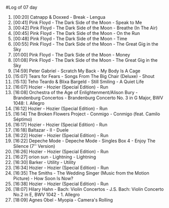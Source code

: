 #Log of 07 day

1. [00:20] Catnapp & Doxxed - Break - Lengua
1. [00:41] Pink Floyd - The Dark Side of the Moon - Speak to Me
1. [00:42] Pink Floyd - The Dark Side of the Moon - Breathe (In The Air)
1. [00:45] Pink Floyd - The Dark Side of the Moon - On the Run
1. [00:48] Pink Floyd - The Dark Side of the Moon - Time
1. [00:55] Pink Floyd - The Dark Side of the Moon - The Great Gig in the Sky
1. [01:00] Pink Floyd - The Dark Side of the Moon - Money
1. [01:08] Pink Floyd - The Dark Side of the Moon - The Great Gig in the Sky
1. [14:59] Peter Gabriel - Scratch My Back - My Body Is A Cage
1. [15:07] Tears for Fears - Songs From The Big Chair (Deluxe) - Shout
1. [15:13] Teho Teardo & Blixa Bargeld - Still Smiling - A Quiet Life
1. [16:07] Hozier - Hozier (Special Edition) - Run
1. [16:08] Orchestra of the Age of Enlightenment/Alison Bury - Brandenburg Concertos - Brandenburg Concerto No. 3 in G Major, BWV 1048: I. Allegro
1. [16:12] Hozier - Hozier (Special Edition) - Run
1. [16:14] The Broken Flowers Project - Conmigo - Conmigo (feat. Camilo Séptimo)
1. [16:17] Hozier - Hozier (Special Edition) - Run
1. [16:18] Baltazar - II - Duele
1. [16:22] Hozier - Hozier (Special Edition) - Run
1. [16:22] Depeche Mode - Depeche Mode - Singles Box 4 - Enjoy The Silence (7'' Version)
1. [16:26] Hozier - Hozier (Special Edition) - Run
1. [16:27] orion sun - Lightning - Lightning
1. [16:30] Barker - Utility - Utility
1. [16:34] Hozier - Hozier (Special Edition) - Run
1. [16:35] The Smiths - The Wedding Singer (Music from the Motion Picture) - How Soon Is Now?
1. [16:38] Hozier - Hozier (Special Edition) - Run
1. [18:07] Hilary Hahn - Bach: Violin Concertos - J.S. Bach: Violin Concerto No.2 in E, BWV 1042 - 1. Allegro
1. [18:09] Agnes Obel - Myopia - Camera's Rolling
